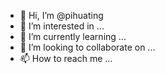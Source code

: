 - 👋 Hi, I’m @pihuating
- 👀 I’m interested in ...
- 🌱 I’m currently learning ...
- 💞️ I’m looking to collaborate on ...
- 📫 How to reach me ...

<!---
pihuating/pihuating is a ✨ special ✨ repository because its `README.md` (this file) appears on your GitHub profile.
You can click the Preview link to take a look at your changes.
--->
